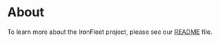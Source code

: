 # About

To learn more about the IronFleet project, please see our [README](./ironfleet/README.md) file.


